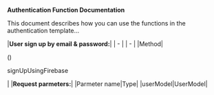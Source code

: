 **Authentication Function Documentation**  
 

This document describes how you can use the functions in the authentication template…  


|**User sign up by email & password:**|
| - | | - |
|Method|<p>() </p><p>signUpUsingFirebase</p>|
|**Request parmeters:**|
|Parmeter name|Type|
|userModel|UserModel|
